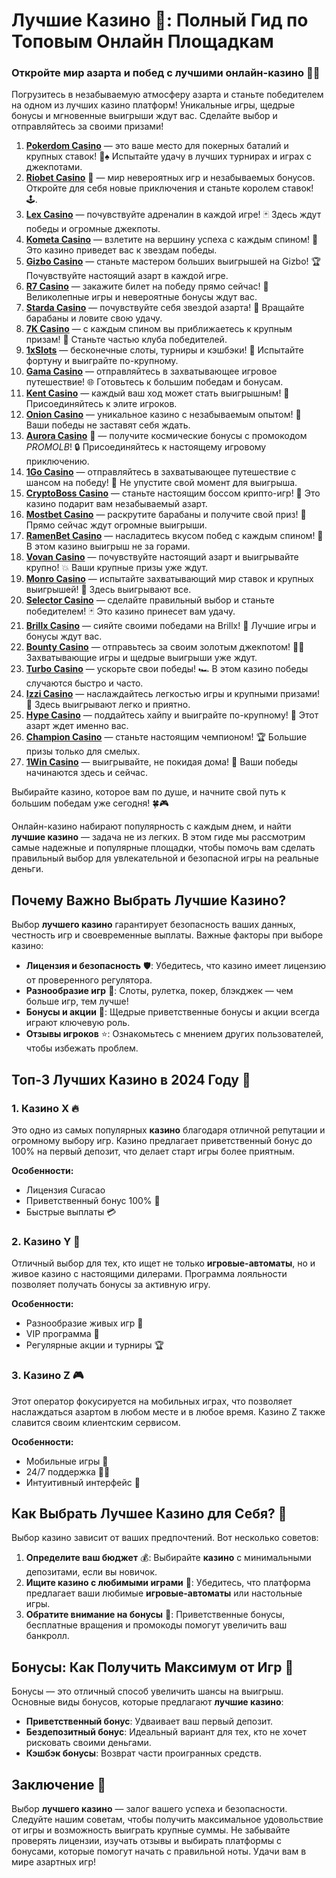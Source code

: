 # Лучшие Казино 🎰: Полный Гид по Топовым Онлайн Площадкам
### Откройте мир азарта и побед с лучшими онлайн-казино 🎰💥

Погрузитесь в незабываемую атмосферу азарта и станьте победителем на одном из лучших казино платформ! Уникальные игры, щедрые бонусы и мгновенные выигрыши ждут вас. Сделайте выбор и отправляйтесь за своими призами!

1. **[Pokerdom Casino](https://brandplay.link/Bxg7SC7H)** — это ваше место для покерных баталий и крупных ставок! 🎲♠️ Испытайте удачу в лучших турнирах и играх с джекпотами.
2. **[Riobet Casino](https://brandplay.link/dtx89f2L)** 🌟 — мир невероятных игр и незабываемых бонусов. Откройте для себя новые приключения и станьте королем ставок! 🕹️.
3. **[Lex Casino](https://brandplay.link/2HFTmBc8)** — почувствуйте адреналин в каждой игре! 🃏 Здесь ждут победы и огромные джекпоты.
4. **[Kometa Casino](https://brandplay.link/tLG15CCb)** — взлетите на вершину успеха с каждым спином! 🚀 Это казино приведет вас к звездам победы.
5. **[Gizbo Casino](https://gizbo-tea02.com/c8e962e89)** — станьте мастером больших выигрышей на Gizbo! 🏆 Почувствуйте настоящий азарт в каждой игре.
6. **[R7 Casino](https://brandplay.link/zPmNmTWG)** — закажите билет на победу прямо сейчас! 🎯 Великолепные игры и невероятные бонусы ждут вас.
7. **[Starda Casino](https://brandplay.link/cpFQbWKn)** — почувствуйте себя звездой азарта! 🌟 Вращайте барабаны и ловите свою удачу.
8. **[7K Casino](https://brandplay.link/dd46bNgD)** — с каждым спином вы приближаетесь к крупным призам! 🎰 Станьте частью клуба победителей.
9. **[1xSlots](https://brandplay.link/R4xfxqdm)** — бесконечные слоты, турниры и кэшбэки! 🎲 Испытайте фортуну и выиграйте по-крупному.
10. **[Gama Casino](https://brandplay.link/zrZpLFTP)** — отправляйтесь в захватывающее игровое путешествие! 🌐 Готовьтесь к большим победам и бонусам.
11. **[Kent Casino](https://passage-through-deserts.com/de0514c15)** — каждый ваш ход может стать выигрышным! 🏅 Присоединяйтесь к элите игроков.
12. **[Onion Casino](https://obclk001-2d.top/click?offer_id=986&partner_id=10542&landing_id=1798&utm_medium=affiliate&sub_1=oncasino3)** — уникальное казино с незабываемым опытом! 🧅 Ваши победы не заставят себя ждать.
13. **[Aurora Casino](https://10trafic-stat2.com/click/668546566bcc6313411604c7/6766/15114/subaccount?promocode=PROMOLB)** 🌌 — получите космические бонусы с промокодом *PROMOLB*! 🔒 Присоединяйтесь к настоящему игровому приключению.
14. **[1Go Casino](https://1go-ircp01.com/ce015f410)** — отправляйтесь в захватывающее путешествие с шансом на победу! 🚀 Не упустите свой момент для выигрыша.
15. **[CryptoBoss Casino](https://cryptobossc.online/d847bcfa9)** — станьте настоящим боссом крипто-игр! 💎 Это казино подарит вам незабываемый азарт.
16. **[Mostbet Casino](https://ktbtis024ifqfn0mst.com/beQs)** — раскрутите барабаны и получите свой приз! 🎰 Прямо сейчас ждут огромные выигрыши.
17. **[RamenBet Casino](https://get.saltyram.com/ru/registration?apkpop=0&partner=p24970p3296034p5526)** — насладитесь вкусом побед с каждым спином! 🍜 В этом казино выигрыш не за горами.
18. **[Vovan Casino](https://vovan.site/d2375cf9b)** — почувствуйте настоящий азарт и выигрывайте крупно! 💥 Ваши крупные призы уже ждут.
19. **[Monro Casino](https://mnr-ircp01.com/c3ce72a2c)** — испытайте захватывающий мир ставок и крупных выигрышей! 🎯 Здесь выигрывают все.
20. **[Selector Casino](https://gosel.pl/SELVK)** — сделайте правильный выбор и станьте победителем! 🃏 Это казино принесет вам удачу.
21. **[Brillx Casino](https://brillx.pub/BRIVK)** — сияйте своими победами на Brillx! 💫 Лучшие игры и бонусы ждут вас.
22. **[Bounty Casino](https://bounty-casino.de/BOVK)** — отправьтесь за своим золотым джекпотом! 🏴‍☠️ Захватывающие игры и щедрые выигрыши уже ждут.
23. **[Turbo Casino](https://turbo-casino.pro/TURVK)** — ускорьте свои победы! 🏎️ В этом казино победы случаются быстро и часто.
24. **[Izzi Casino](https://izzi-fr03.com/ca7c8a7b7)** — наслаждайтесь легкостью игры и крупными призами! 🎰 Здесь выигрывают легко и приятно.
25. **[Hype Casino](https://hypekaz.com/dc2f44ad0)** — поддайтесь хайпу и выиграйте по-крупному! 🎉 Этот азарт ждет именно вас.
26. **[Champion Casino](https://champcasino.ink/pobeda/doa-hats?p80412p305331p112c)** — станьте настоящим чемпионом! 🏆 Большие призы только для смелых.
27. **[1Win Casino](https://brandplay.link/6F5VqbyZ)** — выигрывайте, не покидая дома! 🥇 Ваши победы начинаются здесь и сейчас.

Выбирайте казино, которое вам по душе, и начните свой путь к большим победам уже сегодня! 🍀🎮

Онлайн-казино набирают популярность с каждым днем, и найти **лучшие казино** — задача не из легких. В этом гиде мы рассмотрим самые надежные и популярные площадки, чтобы помочь вам сделать правильный выбор для увлекательной и безопасной игры на реальные деньги.

## Почему Важно Выбрать Лучшие Казино?

Выбор **лучшего казино** гарантирует безопасность ваших данных, честность игр и своевременные выплаты. Важные факторы при выборе казино:

- **Лицензия и безопасность** 🛡️: Убедитесь, что казино имеет лицензию от проверенного регулятора.
- **Разнообразие игр** 🎲: Слоты, рулетка, покер, блэкджек — чем больше игр, тем лучше!
- **Бонусы и акции** 🎁: Щедрые приветственные бонусы и акции всегда играют ключевую роль.
- **Отзывы игроков** ⭐: Ознакомьтесь с мнением других пользователей, чтобы избежать проблем.

## Топ-3 Лучших Казино в 2024 Году 🎉

### 1. Казино X 🔥

Это одно из самых популярных **казино** благодаря отличной репутации и огромному выбору игр. Казино предлагает приветственный бонус до 100% на первый депозит, что делает старт игры более приятным.

**Особенности:**
- Лицензия Curacao
- Приветственный бонус 100% 🎁
- Быстрые выплаты 💳

### 2. Казино Y 💎

Отличный выбор для тех, кто ищет не только **игровые-автоматы**, но и живое казино с настоящими дилерами. Программа лояльности позволяет получать бонусы за активную игру.

**Особенности:**
- Разнообразие живых игр 🎥
- VIP программа 🎩
- Регулярные акции и турниры 🏆

### 3. Казино Z 🎮

Этот оператор фокусируется на мобильных играх, что позволяет наслаждаться азартом в любом месте и в любое время. Казино Z также славится своим клиентским сервисом.

**Особенности:**
- Мобильные игры 📱
- 24/7 поддержка 🙋‍♂️
- Интуитивный интерфейс 🎯

## Как Выбрать Лучшее Казино для Себя? 🤔

Выбор казино зависит от ваших предпочтений. Вот несколько советов:

1. **Определите ваш бюджет** 💰: Выбирайте **казино** с минимальными депозитами, если вы новичок.
2. **Ищите казино с любимыми играми** 🎰: Убедитесь, что платформа предлагает ваши любимые **игровые-автоматы** или настольные игры.
3. **Обратите внимание на бонусы** 🎁: Приветственные бонусы, бесплатные вращения и промокоды помогут увеличить ваш банкролл.

## Бонусы: Как Получить Максимум от Игр 🎁

Бонусы — это отличный способ увеличить шансы на выигрыш. Основные виды бонусов, которые предлагают **лучшие казино**:

- **Приветственный бонус**: Удваивает ваш первый депозит.
- **Бездепозитный бонус**: Идеальный вариант для тех, кто не хочет рисковать своими деньгами.
- **Кэшбэк бонусы**: Возврат части проигранных средств.

## Заключение 🎯

Выбор **лучшего казино** — залог вашего успеха и безопасности. Следуйте нашим советам, чтобы получить максимальное удовольствие от игры и возможность выиграть крупные суммы. Не забывайте проверять лицензии, изучать отзывы и выбирать платформы с бонусами, которые помогут начать с правильной ноты. Удачи вам в мире азартных игр!


